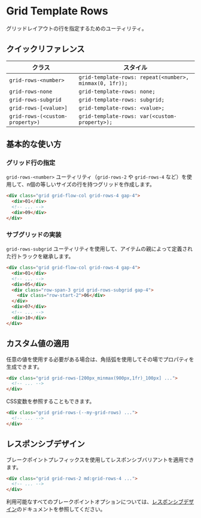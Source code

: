 # Grid Template Rows

グリッドレイアウトの行を指定するためのユーティリティ。

## クイックリファレンス

| クラス | スタイル |
|-------|--------|
| `grid-rows-<number>` | `grid-template-rows: repeat(<number>, minmax(0, 1fr));` |
| `grid-rows-none` | `grid-template-rows: none;` |
| `grid-rows-subgrid` | `grid-template-rows: subgrid;` |
| `grid-rows-[<value>]` | `grid-template-rows: <value>;` |
| `grid-rows-(<custom-property>)` | `grid-template-rows: var(<custom-property>);` |

## 基本的な使い方

### グリッド行の指定

`grid-rows-<number>` ユーティリティ（`grid-rows-2` や `grid-rows-4` など）を使用して、n個の等しいサイズの行を持つグリッドを作成します。

```html
<div class="grid grid-flow-col grid-rows-4 gap-4">
  <div>01</div>
  <!-- ... -->
  <div>09</div>
</div>
```

### サブグリッドの実装

`grid-rows-subgrid` ユーティリティを使用して、アイテムの親によって定義された行トラックを継承します。

```html
<div class="grid grid-flow-col grid-rows-4 gap-4">
  <div>01</div>
  <!-- ... -->
  <div>05</div>
  <div class="row-span-3 grid grid-rows-subgrid gap-4">
    <div class="row-start-2">06</div>
  </div>
  <div>07</div>
  <!-- ... -->
  <div>10</div>
</div>
```

## カスタム値の適用

任意の値を使用する必要がある場合は、角括弧を使用してその場でプロパティを生成できます。

```html
<div class="grid grid-rows-[200px_minmax(900px,1fr)_100px] ...">
  <!-- ... -->
</div>
```

CSS変数を参照することもできます。

```html
<div class="grid grid-rows-(--my-grid-rows) ...">
  <!-- ... -->
</div>
```

## レスポンシブデザイン

ブレークポイントプレフィックスを使用してレスポンシブバリアントを適用できます。

```html
<div class="grid grid-rows-2 md:grid-rows-4 ...">
  <!-- ... -->
</div>
```

利用可能なすべてのブレークポイントオプションについては、[レスポンシブデザイン](/docs/responsive-design)のドキュメントを参照してください。
